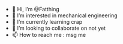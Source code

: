 - 👋 Hi, I’m @Fatthing
- 👀 I’m interested in mechanical engineering
- 🌱 I’m currently learning crap
- 💞️ I’m looking to collaborate on not yet
- 📫 How to reach me : msg me

<!---
Fatthing/Fatthing is a ✨ special ✨ repository because its `README.md` (this file) appears on your GitHub profile.
You can click the Preview link to take a look at your changes.
--->
